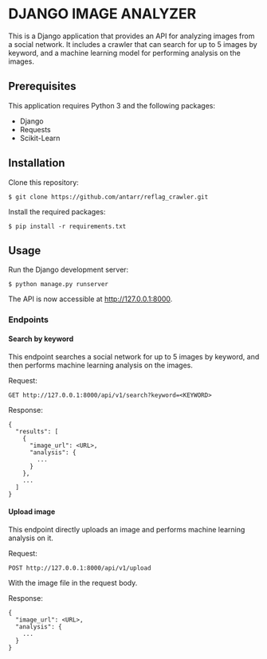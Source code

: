 # DJANGO IMAGE ANALYZER

This is a Django application that provides an API for analyzing images from a social network. It includes a crawler that can search for up to 5 images by keyword, and a machine learning model for performing analysis on the images.

## Prerequisites

This application requires Python 3 and the following packages:

- Django
- Requests
- Scikit-Learn

## Installation

Clone this repository:

```
$ git clone https://github.com/antarr/reflag_crawler.git
```

Install the required packages:

```
$ pip install -r requirements.txt
```

## Usage

Run the Django development server:

```
$ python manage.py runserver
```

The API is now accessible at http://127.0.0.1:8000.

### Endpoints

#### Search by keyword

This endpoint searches a social network for up to 5 images by keyword, and then performs machine learning analysis on the images.

Request:

```
GET http://127.0.0.1:8000/api/v1/search?keyword=<KEYWORD>
```

Response:

```
{
  "results": [
    {
      "image_url": <URL>,
      "analysis": {
        ...
      }
    },
    ...
  ]
}
```

#### Upload image

This endpoint directly uploads an image and performs machine learning analysis on it.

Request:

```
POST http://127.0.0.1:8000/api/v1/upload
```

With the image file in the request body.

Response:

```
{
  "image_url": <URL>,
  "analysis": {
    ...
  }
}
```